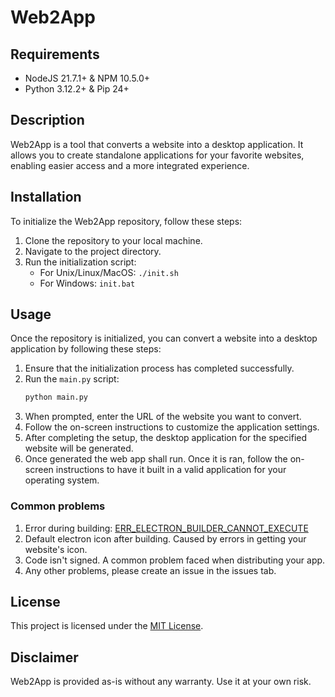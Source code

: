 # Web2App
## Requirements
- NodeJS 21.7.1+ & NPM 10.5.0+
- Python 3.12.2+ & Pip 24+
## Description
Web2App is a tool that converts a website into a desktop application. It allows you to create standalone applications for your favorite websites, enabling easier access and a more integrated experience.

## Installation
To initialize the Web2App repository, follow these steps:
1. Clone the repository to your local machine.
2. Navigate to the project directory.
3. Run the initialization script:
   - For Unix/Linux/MacOS: `./init.sh`
   - For Windows: `init.bat`

## Usage
Once the repository is initialized, you can convert a website into a desktop application by following these steps:
1. Ensure that the initialization process has completed successfully.
2. Run the `main.py` script:
   ```bash
   python main.py
   ```
3. When prompted, enter the URL of the website you want to convert.
4. Follow the on-screen instructions to customize the application settings.
5. After completing the setup, the desktop application for the specified website will be generated.
6. Once generated the web app shall run. Once it is ran, follow the on-screen instructions to have it built in a valid application for your operating system.

### Common problems
1. Error during building: [ERR_ELECTRON_BUILDER_CANNOT_EXECUTE](https://github.com/electron-userland/electron-builder/issues/5134)
2. Default electron icon after building. Caused by errors in getting your website's icon.
3. Code isn't signed. A common problem faced when distributing your app.
4. Any other problems, please create an issue in the issues tab. 
  
  
  
## License
This project is licensed under the [MIT License](LICENSE).

## Disclaimer
Web2App is provided as-is without any warranty. Use it at your own risk.
